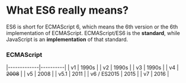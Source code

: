 # What ES6 really means?

ES6 is short for ECMAScript 6, which means the 6th version or the 6th implementation of ECMAScript. ECMAScript/ES6 is the **standard**, while JavaScript is an **implementation** of that standard.

### ECMAScript
|-------------|----------|
| v1          |   1990s  |
| v2          |  1990s   |
| v3          |  1990s   |
| v4          | ~~2008~~ |
| v5          |  2008    |
| v5.1        |  2011    |
| v6 / ES2015 |  2015    |
| v7          |  2016    |
